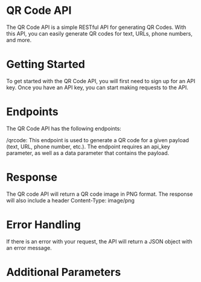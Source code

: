 # QR Code API

The QR Code API is a simple RESTful API for generating QR Codes. With this API, you can easily generate QR codes for text, URLs, phone numbers, and more.

# Getting Started

To get started with the QR Code API, you will first need to sign up for an API key. Once you have an API key, you can start making requests to the API.

# Endpoints

The QR Code API has the following endpoints:

/qrcode: This endpoint is used to generate a QR code for a given payload (text, URL, phone number, etc.). The endpoint requires an api_key parameter, as well as a data parameter that contains the payload.

# Response

The QR code API will return a QR code image in PNG format. The response will also include a header Content-Type: image/png

# Error Handling

If there is an error with your request, the API will return a JSON object with an error message.

# Additional Parameters
